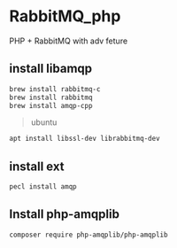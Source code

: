 # RabbitMQ_php
 PHP + RabbitMQ with adv feture

## install libamqp

```bash
brew install rabbitmq-c
brew install rabbitmq
brew install amqp-cpp
```

> ubuntu

```bash
apt install libssl-dev librabbitmq-dev
```



## install ext

```bash
pecl install amqp
```

## Install php-amqplib

```bash
composer require php-amqplib/php-amqplib
```
